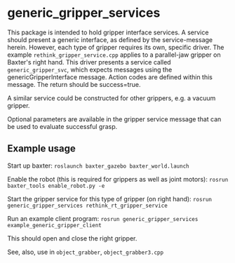 # generic_gripper_services

This package is intended to hold gripper interface services.  A service should present a generic
interface, as defined by the service-message herein.  However, each type of gripper requires its own, specific
driver.  The example `rethink_gripper_service.cpp` applies to a parallel-jaw gripper on Baxter's right hand.
This driver presents a service called `generic_gripper_svc`, which expects messages using the 
genericGripperInterface message.  Action codes are defined within this message.  The return should be 
success=true.  

A similar service could be constructed for other grippers, e.g. a vacuum gripper.  

Optional parameters are available in the gripper service message that can be used to evaluate successful grasp.

## Example usage

Start up baxter:
`roslaunch baxter_gazebo baxter_world.launch`

Enable the robot (this is required for grippers as well as joint motors):
`rosrun baxter_tools enable_robot.py -e`

Start the gripper service for this type of gripper (on right hand):
`rosrun generic_gripper_services rethink_rt_gripper_service`

Run an example client program:
`rosrun generic_gripper_services example_generic_gripper_client`

This should open and close the right gripper.

See, also, use in `object_grabber`, `object_grabber3.cpp`
